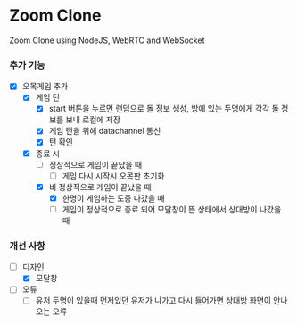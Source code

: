 # Zoom Clone

Zoom Clone using NodeJS, WebRTC and WebSocket

### 추가 기능

- [x] 오목게임 추가
  - [x] 게임 턴
    - [x] start 버튼을 누르면 랜덤으로 돌 정보 생성, 방에 있는 두명에게 각각 돌 정보를 보내 로컬에 저장
    - [x] 게임 턴을 위해 datachannel 통신
    - [x] 턴 확인
  - [x] 종료 시
    - [ ] 정상적으로 게임이 끝났을 때
      - [ ] 게임 다시 시작시 오목판 초기화
    - [x] 비 정상적으로 게임이 끝났을 때
      - [x] 한명이 게임하는 도중 나갔을 때
      - [ ] 게임이 정상적으로 종료 되어 모달창이 뜬 상태에서 상대방이 나갔을 때

### 개선 사항

- [ ] 디자인
  - [x] 모달창
- [ ] 오류
  - [ ] 유저 두명이 있을때 먼저있던 유저가 나가고 다시 들어가면 상대방 화면이 안나오는 오류
